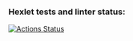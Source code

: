 ### Hexlet tests and linter status:
[![Actions Status](https://github.com/luis-ap07/python-project-140/actions/workflows/hexlet-check.yml/badge.svg)](https://github.com/luis-ap07/python-project-140/actions)